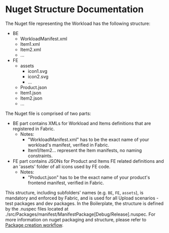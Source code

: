 # Nuget Structure Documentation

The Nuget file representing the Workload has the following structure:

- BE
    - WorkloadManifest.xml
    - Item1.xml
    - Item2.xml
    - ...
- FE
    - assets
        - icon1.svg
        - icon2.svg
        - ...
    - Product.json
    - Item1.json
    - Item2.json
    - ...

The Nuget file is comprised of two parts:

- BE part contains XMLs for Workload and Items definitions that are registered in Fabric.
    - Notes:
         - "WorkloadManifest.xml" has to be the exact name of your workload's manifest, verified in Fabric.
         - Item1/Item2... represent the Item manifests, no naming constraints.
- FE part contains JSONs for Product and Items FE related definitions and an 'assets' folder of all icons used by FE code.
    - Notes:
        - "Product.json" has to be the exact name of your product's frontend manifest, verified in Fabric.

This structure, including subfolders' names (e.g. `BE`, `FE`, `assets`), is mandatory and enforced by Fabric, and is used for all Upload scenarios - test packages and dev packages.
In the Boilerplate, the structure is defined by the .nuspec files located at ./src/Packages/manifest/ManifestPackage[Debug/Release].nuspec.
For more information on nuget packaging and structure, please refer to [Package creation workflow]( https://learn.microsoft.com/en-us/nuget/create-packages/overview-and-workflow).
